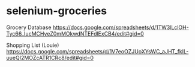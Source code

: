 # selenium-groceries

Grocery Database
https://docs.google.com/spreadsheets/d/1TW3lLclOH-Tyc66_IucMCHyeZ0mMOkwdNTEFdlExCB4/edit#gid=0

Shopping List (Louie)
https://docs.google.com/spreadsheets/d/1V7eoOZJUoXYsWC_aJHT_fkIL-uueQI2MOZcATR1CRc8/edit#gid=0
